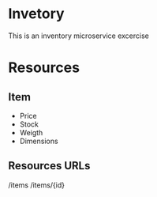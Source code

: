 # Invetory

This is an inventory microservice excercise

# Resources

## Item

* Price
* Stock
* Weigth
* Dimensions


## Resources URLs

/items
/items/{id}
